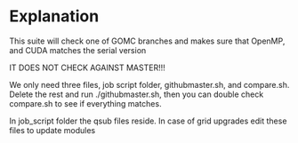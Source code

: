 # Explanation

This suite will check one of GOMC branches and makes sure that OpenMP, and CUDA matches the serial version

IT DOES NOT CHECK AGAINST MASTER!!!

We only need three files, job script folder, githubmaster.sh, and compare.sh.
Delete the rest and run ./githubmaster.sh, then you can double check compare.sh to see if everything matches.

In job_script folder the qsub files reside.
In case of grid upgrades edit these files to update modules
